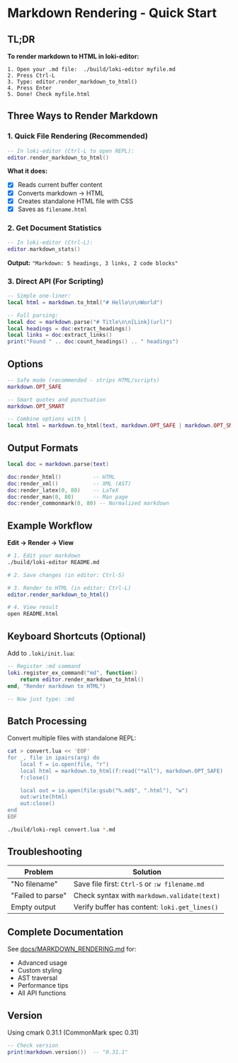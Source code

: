 # Markdown Rendering - Quick Start

## TL;DR

**To render markdown to HTML in loki-editor:**

```
1. Open your .md file:  ./build/loki-editor myfile.md
2. Press Ctrl-L
3. Type: editor.render_markdown_to_html()
4. Press Enter
5. Done! Check myfile.html
```

## Three Ways to Render Markdown

### 1. Quick File Rendering (Recommended)

```lua
-- In loki-editor (Ctrl-L to open REPL):
editor.render_markdown_to_html()
```

**What it does:**
- [x] Reads current buffer content
- [x] Converts markdown → HTML
- [x] Creates standalone HTML file with CSS
- [x] Saves as `filename.html`

### 2. Get Document Statistics

```lua
-- In loki-editor (Ctrl-L):
editor.markdown_stats()
```

**Output:** `"Markdown: 5 headings, 3 links, 2 code blocks"`

### 3. Direct API (For Scripting)

```lua
-- Simple one-liner:
local html = markdown.to_html("# Hello\n\nWorld")

-- Full parsing:
local doc = markdown.parse("# Title\n\n[Link](url)")
local headings = doc:extract_headings()
local links = doc:extract_links()
print("Found " .. doc:count_headings() .. " headings")
```

## Options

```lua
-- Safe mode (recommended - strips HTML/scripts)
markdown.OPT_SAFE

-- Smart quotes and punctuation
markdown.OPT_SMART

-- Combine options with |
local html = markdown.to_html(text, markdown.OPT_SAFE | markdown.OPT_SMART)
```

## Output Formats

```lua
local doc = markdown.parse(text)

doc:render_html()          -- HTML
doc:render_xml()           -- XML (AST)
doc:render_latex(0, 80)    -- LaTeX
doc:render_man(0, 80)      -- Man page
doc:render_commonmark(0, 80) -- Normalized markdown
```

## Example Workflow

**Edit → Render → View**

```bash
# 1. Edit your markdown
./build/loki-editor README.md

# 2. Save changes (in editor: Ctrl-S)

# 3. Render to HTML (in editor: Ctrl-L)
editor.render_markdown_to_html()

# 4. View result
open README.html
```

## Keyboard Shortcuts (Optional)

Add to `.loki/init.lua`:

```lua
-- Register :md command
loki.register_ex_command("md", function()
    return editor.render_markdown_to_html()
end, "Render markdown to HTML")

-- Now just type: :md
```

## Batch Processing

Convert multiple files with standalone REPL:

```bash
cat > convert.lua << 'EOF'
for _, file in ipairs(arg) do
    local f = io.open(file, "r")
    local html = markdown.to_html(f:read("*all"), markdown.OPT_SAFE)
    f:close()

    local out = io.open(file:gsub("%.md$", ".html"), "w")
    out:write(html)
    out:close()
end
EOF

./build/loki-repl convert.lua *.md
```

## Troubleshooting

| Problem | Solution |
|---------|----------|
| "No filename" | Save file first: `Ctrl-S` or `:w filename.md` |
| "Failed to parse" | Check syntax with `markdown.validate(text)` |
| Empty output | Verify buffer has content: `loki.get_lines()` |

## Complete Documentation

See [docs/MARKDOWN_RENDERING.md](docs/MARKDOWN_RENDERING.md) for:
- Advanced usage
- Custom styling
- AST traversal
- Performance tips
- All API functions

## Version

Using cmark 0.31.1 (CommonMark spec 0.31)

```lua
-- Check version
print(markdown.version())  -- "0.31.1"
```
